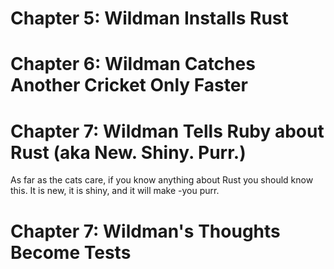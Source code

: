 # Chapter 5: Wildman Installs Rust
# Chapter 6: Wildman Catches Another Cricket Only Faster
# Chapter 7: Wildman Tells Ruby about Rust (aka New. Shiny. Purr.)

As far as the cats care, if you know anything about Rust you should know this. It is new, it is shiny, and it will make -you purr.

# Chapter 7: Wildman's Thoughts Become Tests
